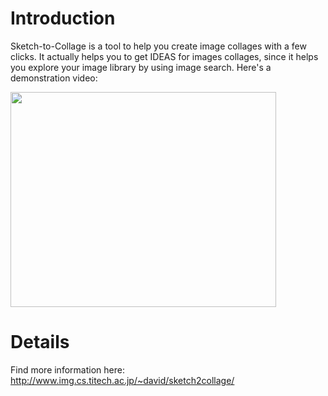 # Introduction #

Sketch-to-Collage is a tool to help you create image collages with a few clicks. It actually helps you to get IDEAS for images collages, since it helps you explore your image library by using image search. Here's a demonstration video:

<a href='http://www.youtube.com/watch?feature=player_embedded&v=WVAkMmKILOE' target='_blank'><img src='http://img.youtube.com/vi/WVAkMmKILOE/0.jpg' width='425' height=344 /></a>

# Details #

Find more information here: http://www.img.cs.titech.ac.jp/~david/sketch2collage/